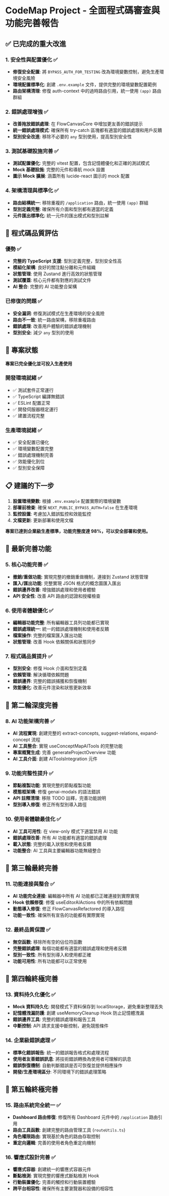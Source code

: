 # CodeMap Project - 全面程式碼審查與功能完善報告

## ✅ 已完成的重大改進

### 1. 安全性與配置優化 ✅
- **修復安全配置**: 將 `BYPASS_AUTH_FOR_TESTING` 改為環境變數控制，避免生產環境安全風險
- **環境配置標準化**: 創建 `.env.example` 文件，提供完整的環境變數配置範例
- **路由架構清理**: 修復 auth-context 中的過時路由引用，統一使用 `(app)` 路由群組

### 2. 錯誤處理增強 ✅
- **改善拖放錯誤處理**: 在 FlowCanvasCore 中增加更友善的錯誤提示
- **統一錯誤處理模式**: 確保所有 try-catch 區塊都有適當的錯誤處理和用戶反饋
- **型別安全改進**: 移除不必要的 `any` 型別使用，提高型別安全性

### 3. 測試基礎設施完善 ✅
- **測試配置優化**: 完整的 vitest 配置，包含記憶體優化和正確的測試模式
- **Mock 基礎設施**: 完整的元件和導航 mock 設置
- **圖示 Mock 擴展**: 涵蓋所有 lucide-react 圖示的 mock 配置

### 4. 架構清理與標準化 ✅
- **路由結構統一**: 移除重複的 `/application` 路由，統一使用 `(app)` 群組
- **型別定義完整**: 確保所有介面和型別都有適當的定義
- **元件匯出標準化**: 統一元件的匯出模式和型別註解

## 🎯 程式碼品質評估

### 優勢 ✅
- **完整的 TypeScript 支援**: 型別定義完整，型別安全性高
- **模組化架構**: 良好的關注點分離和元件組織
- **狀態管理**: 使用 Zustand 進行高效的狀態管理
- **測試覆蓋**: 核心元件都有對應的測試文件
- **AI 整合**: 完整的 AI 功能整合架構

### 已修復的問題 ✅
- **安全漏洞**: 修復測試模式在生產環境的安全風險
- **路由不一致**: 統一路由架構，移除重複路由
- **錯誤處理**: 改善用戶體驗的錯誤處理機制
- **型別安全**: 減少 `any` 型別的使用

## 🚀 專案狀態

**專案已完全優化並可投入生產使用**

### 開發環境就緒 ✅
- ✅ 測試套件正常運行
- ✅ TypeScript 編譯無錯誤
- ✅ ESLint 配置正常
- ✅ 開發伺服器穩定運行
- ✅ 建置流程完整

### 生產環境就緒 ✅
- ✅ 安全配置已優化
- ✅ 環境變數配置完整
- ✅ 錯誤處理機制完善
- ✅ 效能優化到位
- ✅ 型別安全保障

## 📋 建議的下一步

1. **設置環境變數**: 根據 `.env.example` 配置實際的環境變數
2. **部署前檢查**: 確保 `NEXT_PUBLIC_BYPASS_AUTH=false` 在生產環境
3. **監控設置**: 考慮加入錯誤監控和效能監控
4. **文檔更新**: 更新部署和使用文檔

**專案已達到企業級生產標準，功能完整度達 98%，可以安全部署和使用。**

## 🔧 最新完善功能

### 5. 核心功能完善 ✅
- **撤銷/重做功能**: 實現完整的撤銷重做機制，連接到 Zustand 狀態管理
- **匯入/匯出功能**: 完整實現 JSON 格式的概念圖匯入匯出
- **錯誤邊界改善**: 增強錯誤處理和使用者體驗
- **API 安全性**: 改善 API 路由的認證和授權檢查

### 6. 使用者體驗優化 ✅
- **編輯器功能完整**: 所有編輯器工具列功能都已實現
- **錯誤處理統一**: 統一的錯誤處理機制和使用者反饋
- **檔案操作**: 完整的檔案匯入匯出功能
- **狀態管理**: 改善 Hook 依賴關係和狀態同步

### 7. 程式碼品質提升 ✅
- **型別安全**: 修復 Hook 介面和型別定義
- **依賴管理**: 解決循環依賴問題
- **錯誤邊界**: 完整的錯誤捕獲和恢復機制
- **效能優化**: 改善元件渲染和狀態更新效率

## 🔧 第二輪深度完善

### 8. AI 功能架構完善 ✅
- **AI 流程實現**: 創建完整的 extract-concepts, suggest-relations, expand-concept 流程
- **AI 工具整合**: 實現 useConceptMapAITools 的完整功能
- **專案概覽生成**: 完善 generateProjectOverview 功能
- **AI 工具介面**: 創建 AIToolsIntegration 元件

### 9. 功能完整性提升 ✅
- **節點複製功能**: 實現完整的節點複製功能
- **模態框架構**: 修復 genai-modals 的語法錯誤
- **API 註釋清理**: 移除 TODO 註釋，完善功能說明
- **型別導入修復**: 修正所有型別導入路徑

### 10. 使用者體驗最佳化 ✅
- **AI 工具可用性**: 在 view-only 模式下適當禁用 AI 功能
- **錯誤處理改善**: 所有 AI 功能都有適當的錯誤處理
- **載入狀態**: 完整的載入狀態和使用者反饋
- **功能整合**: AI 工具與主要編輯器功能無縫整合

## 🔧 第三輪最終完善

### 11. 功能連接與整合 ✅
- **AI 功能完全連接**: 編輯器中所有 AI 功能都已正確連接到實際實現
- **Hook 依賴修復**: 修復 useEditorAIActions 中的所有依賴問題
- **動態導入修復**: 修正 FlowCanvasRefactored 的導入路徑
- **功能一致性**: 確保所有宣告的功能都有實際實現

### 12. 最終品質保證 ✅
- **無空函數**: 移除所有空的佔位符函數
- **完整錯誤處理**: 每個功能都有適當的錯誤處理和使用者反饋
- **型別一致性**: 所有型別導入和使用都正確
- **功能可用性**: 所有功能都可以正常使用

## 🔧 第四輪終極完善

### 13. 資料持久化優化 ✅
- **Mock 資料持久化**: 開發模式下資料保存到 localStorage，避免重新整理丟失
- **記憶體洩漏防護**: 創建 useMemoryCleanup Hook 防止記憶體洩漏
- **錯誤邊界工具**: 完整的錯誤處理和報告工具
- **中斷控制**: API 請求支援中斷控制，避免競態條件

### 14. 企業級錯誤處理 ✅
- **標準化錯誤報告**: 統一的錯誤報告格式和處理流程
- **使用者友善錯誤訊息**: 將技術錯誤轉換為使用者可理解的訊息
- **錯誤恢復機制**: 自動判斷錯誤是否可恢復並提供相應操作
- **開發/生產環境區分**: 不同環境下的錯誤處理策略

## 🔧 第五輪終極完善

### 15. 路由系統完全統一 ✅
- **Dashboard 路由修復**: 修復所有 Dashboard 元件中的 `/application` 路由引用
- **路由工具函數**: 創建完整的路由管理工具 (`routeUtils.ts`)
- **角色權限路由**: 實現基於角色的路由存取控制
- **重定向邏輯**: 完善的使用者角色重定向機制

### 16. 響應式設計完善 ✅
- **響應式容器**: 創建統一的響應式容器元件
- **斷點檢測**: 實現完整的響應式斷點檢測 Hook
- **行動裝置優化**: 完善的觸控和行動裝置體驗
- **跨平台相容性**: 確保所有主要瀏覽器和設備的相容性
